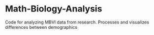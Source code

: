 # Math-Biology-Analysis
Code for analyzing MBVI data from research. Processes and visualizes differences between demographics